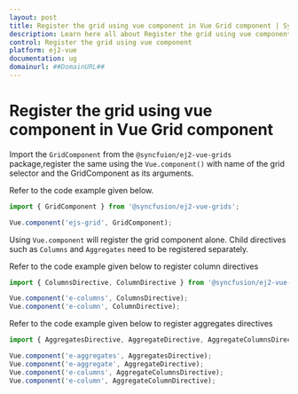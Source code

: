 ```yaml
---
layout: post
title: Register the grid using vue component in Vue Grid component | Syncfusion
description: Learn here all about Register the grid using vue component in Syncfusion Vue Grid component of Syncfusion Essential JS 2 and more.
control: Register the grid using vue component 
platform: ej2-vue
documentation: ug
domainurl: ##DomainURL##
---
```


# Register the grid using vue component in Vue Grid component

Import the `GridComponent` from the `@syncfuion/ej2-vue-grids` package,register the same using the `Vue.component()` with name of
the grid selector and the GridComponent as its arguments.

Refer to the code example given below.

```ts
import { GridComponent } from '@syncfusion/ej2-vue-grids';

Vue.component('ejs-grid', GridComponent);
```

Using `Vue.component` will register the grid component alone. Child directives such as `Columns` and `Aggregates` need to be registered separately.

Refer to the code example given below to register column directives

```ts
import { ColumnsDirective, ColumnDirective } from '@syncfusion/ej2-vue-grids';

Vue.component('e-columns', ColumnsDirective);
Vue.component('e-column', ColumnDirective);
```

Refer to the code example given below to register aggregates directives

```ts
import { AggregatesDirective, AggregateDirective, AggregateColumnsDirective, AggregateColumnDirective } from '@syncfusion/ej2-vue-grids';

Vue.component('e-aggregates', AggregatesDirective);
Vue.component('e-aggregate', AggregateDirective);
Vue.component('e-columns', AggregateColumnsDirective);
Vue.component('e-column', AggregateColumnDirective);
```